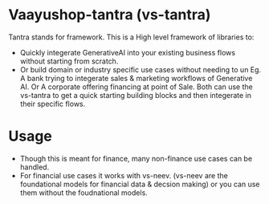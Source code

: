 # Vaayushop-tantra (vs-tantra)
Tantra stands for framework. This is a High level framework of libraries to:
- Quickly integerate GenerativeAI into your existing business flows without starting from scratch.
- Or build domain or industry specific use cases without needing to un
Eg. A bank trying to integerate sales & marketing workflows of Generative AI. Or A corporate offering financing at point of Sale.
Both can use the vs-tantra to get a quick starting building blocks and then integerate in their specific flows.

# Usage
- Though this is meant for finance, many non-finance use cases can be handled.
- For financial use cases it works with vs-neev. (vs-neev are the foundational models for financial data & decsion making)
  or you can use them without the foudnational models.
